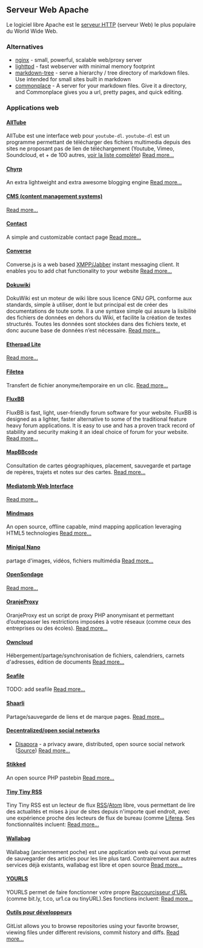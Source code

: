 ## Serveur Web Apache

Le logiciel libre Apache est le [serveur HTTP](https://fr.wikipedia.org/wiki/Serveur_HTTP) (serveur Web) le plus populaire du World Wide Web.

### Alternatives
  * [nginx](http://packages.debian.org/wheezy/nginx) - small, powerful, scalable web/proxy server
  * [lighttpd](http://packages.debian.org/wheezy/lighttpd) - fast webserver with minimal memory footprint
  * [markdown-tree](https://github.com/mil/markdown-tree) - serve a hierarchy / tree directory of markdown files. Use intended for small sites built in markdown
  * [commonplace](https://github.com/fredoliveira/commonplace) - A server for your markdown files. Give it a directory, and Commonplace gives you a url, pretty pages, and quick editing.

### Applications web
#### [AllTube](alltube.md)
AllTube est une interface web pour `youtube-dl`. `youtube-dl` est un programme permettant de télécharger des fichiers multimedia depuis des sites ne proposant pas de lien de téléchargement (Youtube, Vimeo, Soundcloud, et + de 100 autres, [voir la liste complète](https://rg3.github.io/youtube-dl/supportedsites.html)) [Read more...](alltube.md)


#### [Chyrp](Chyrp.md)
An extra lightweight and extra awesome blogging engine [Read more...](Chyrp.md)


#### [ CMS (content management systems)](cms.md)
 [Read more...](cms.md)


#### [ Contact](contact.md)
A simple and customizable contact page [Read more...](contact.md)


#### [ Converse](converse.md)
Converse.js is a web based [XMPP/Jabber](http://xmpp.org) instant messaging client. It enables you to add chat functionality to your website [Read more...](converse.md)


#### [Dokuwiki](Dokuwiki.md)
DokuWiki est un moteur de wiki libre sous licence GNU GPL conforme aux standards, simple à utiliser, dont le but principal est de créer des documentations de toute sorte. Il a une syntaxe simple qui assure la lisibilité des fichiers de données en dehors du Wiki, et facilite la création de textes structurés. Toutes les données sont stockées dans des fichiers texte, et donc aucune base de données n’est nécessaire. [Read more...](Dokuwiki.md)


#### [Etherpad Lite](Etherpad.md)
 [Read more...](Etherpad.md)


#### [Filetea](filetea.md)
Transfert de fichier anonyme/temporaire en un clic. [Read more...](filetea.md)


#### [FluxBB](FluxBB.md)
FluxBB is fast, light, user-friendly forum software for your website. FluxBB is designed as a lighter, faster alternative to some of the traditional feature heavy forum applications. It is easy to use and has a proven track record of stability and security making it an ideal choice of forum for your website. [Read more...](FluxBB.md)


#### [ MapBBcode](mapbbcodeshare.md)
Consultation de cartes géographiques, placement, sauvegarde et partage de repères, trajets et notes sur des cartes. [Read more...](mapbbcodeshare.md)


#### [Mediatomb Web Interface](Mediatomb.md)
 [Read more...](Mediatomb.md)


#### [Mindmaps](Mindmaps.md)
An open source, offline capable, mind mapping application leveraging HTML5 technologies  [Read more...](Mindmaps.md)


#### [Minigal Nano](minigalnano.md)
partage d'images, vidéos, fichiers multimédia [Read more...](minigalnano.md)


#### [OpenSondage](Opensondage.md)
 [Read more...](Opensondage.md)


#### [OranjeProxy](OranjeProxy.md)
OranjeProxy est un script de proxy PHP anonymisant et permettant d’outrepasser les restrictions imposées à votre réseaux (comme ceux des entreprises ou des écoles). [Read more...](OranjeProxy.md)


#### [Owncloud](owncloud.md)
Hébergement/partage/synchronisation de fichiers, calendriers, carnets d'adresses, édition de documents [Read more...](owncloud.md)


#### [Seafile](Seafile.md)
TODO: add seafile [Read more...](Seafile.md)


#### [Shaarli](shaarli.md)
Partage/sauvegarde de liens et de marque pages. [Read more...](shaarli.md)


#### [Decentralized/open social networks](SocialNetworks.md)
 * [Disapora](https://diasporafoundation.org/) - a privacy aware, distributed, open source social network ([Source](firendica )) [Read more...](SocialNetworks.md)


#### [Stikked](Stikked.md)
An open source PHP pastebin [Read more...](Stikked.md)


#### [Tiny Tiny RSS](tt-rss.md)
Tiny Tiny RSS est un lecteur de flux [RSS](https://fr.wikipedia.org/wiki/RSS)/[Atom](https://fr.wikipedia.org/wiki/Atom) libre, vous permettant de lire des actualités et mises à jour de sites depuis n'importe quel endroit, avec une expérience proche des lecteurs de flux de bureau (comme [Liferea](?id=rxtx:internet#liferea). Ses fonctionnalités incluent: [Read more...](tt-rss.md)


#### [Wallabag](wallabag.md)
Wallabag (anciennement poche) est une application web qui vous permet de sauvegarder des articles pour les lire plus tard. Contrairement aux autres services déjà existants, wallabag est libre et open source [Read more...](wallabag.md)


#### [YOURLS](yourls.md)
YOURLS permet de faire fonctionner votre propre [Raccourcisseur d'URL](https://fr.wikipedia.org/wiki/R%C3%A9duction_d%27URL) (comme bit.ly, t.co, ur1.ca ou tinyURL).Ses fonctions incluent: [Read more...](yourls.md)


#### [Outils pour développeurs](zz-devtools.md)
GitList allows you to browse repositories using your favorite browser, viewing files under different revisions, commit history and diffs. [Read more...](zz-devtools.md)


